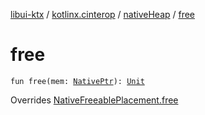 [libui-ktx](../../index.md) / [kotlinx.cinterop](../index.md) / [nativeHeap](index.md) / [free](./free.md)

# free

`fun free(mem: `[`NativePtr`](../-native-ptr.md)`): `[`Unit`](https://kotlinlang.org/api/latest/jvm/stdlib/kotlin/-unit/index.html)

Overrides [NativeFreeablePlacement.free](../-native-freeable-placement/free.md)

